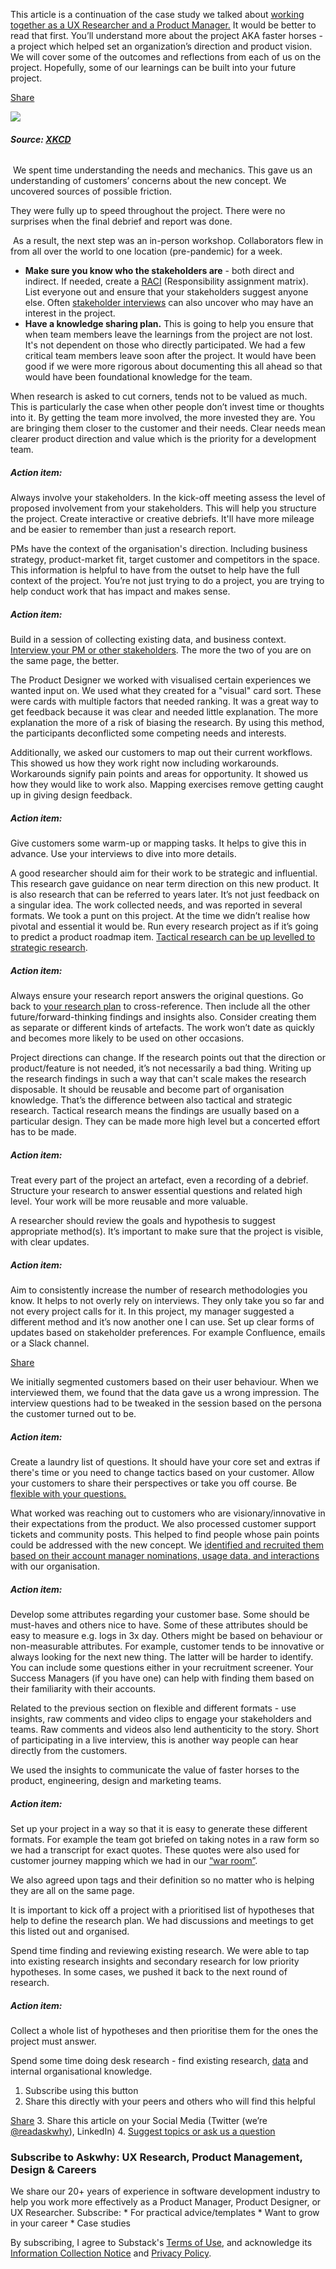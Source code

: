 This article is a continuation of the case study we talked about [working together as a UX Researcher and a Product Manager.](https://askwhy.substack.com/p/how-pm-and-uxr-collaborated-on-a) It would be better to read that first. You’ll understand more about the project AKA faster horses - a project which helped set an organization’s direction and product vision.  We will cover some of the outcomes and reflections from each of us on the project. Hopefully, some of our learnings can be built into your future project. 

[Share](https://askwhy.substack.com/p/lessons-from-pm-and-uxr-collaboration?utm_source=substack&utm_medium=email&utm_content=share&action=share&token=eyJ1c2VyX2lkIjoxMDM0MjEwMzIsInBvc3RfaWQiOjU1OTE1NzMxLCJpYXQiOjE3NDAwNzE4MzAsImV4cCI6MTc0MjY2MzgzMCwiaXNzIjoicHViLTMzNDA5OSIsInN1YiI6InBvc3QtcmVhY3Rpb24ifQ.BwSJ_kypiVzkAM3oFW5fRfcFLmBsubJ0gI5oZNjrEh4)

![](https://substackcdn.com/image/fetch/w_1456,c_limit,f_auto,q_auto:good,fl_progressive:steep/https%3A%2F%2Fbucketeer-e05bbc84-baa3-437e-9518-adb32be77984.s3.amazonaws.com%2Fpublic%2Fimages%2Fedba463c-1ae3-405e-b9f0-dd7af464fa40_571x659.png)

###### **Source: [XKCD](https://xkcd.com/1562/)**

 We spent time understanding the needs and mechanics. This gave us an understanding of customers’ concerns about the new concept. We uncovered sources of possible friction.

They were fully up to speed throughout the project. There were no surprises when the final debrief and report was done.

 As a result, the next step was an in-person workshop. Collaborators flew in from all over the world to one location (pre-pandemic) for a week. 

- **Make sure you know who the stakeholders are** - both direct and indirect. If needed, create a [RACI](https://en.wikipedia.org/wiki/Responsibility_assignment_matrix) (Responsibility assignment matrix). List everyone out and ensure that your stakeholders suggest anyone else. Often [stakeholder interviews](https://askwhy.substack.com/p/understand-your-stakeholders-and) can also uncover who may have an interest in the project.
- **Have a knowledge sharing plan.** This is going to help you ensure that when team members leave the learnings from the project are not lost. It's not dependent on those who directly participated. We had a few critical team members leave soon after the project. It would have been good if we were more rigorous about documenting this all ahead so that would have been foundational knowledge for the team.

When research is asked to cut corners, tends not to be valued as much. This is particularly the case when other people don’t invest time or thoughts into it. By getting the team more involved, the more invested they are. You are bringing them closer to the customer and their needs. Clear needs mean clearer product direction and value which is the priority for a development team. 

##### Action item:

Always involve your stakeholders. In the kick-off meeting assess the level of proposed involvement from your stakeholders. This will help you structure the project. Create interactive or creative debriefs. It'll have more mileage and be easier to remember than just a research report.

PMs have the context of the organisation's direction. Including business strategy, product-market fit, target customer and competitors in the space. This information is helpful to have from the outset to help have the full context of the project. You’re not just trying to do a project, you are trying to help conduct work that has impact and makes sense.

##### Action item:

Build in a session of collecting existing data, and business context. [Interview your PM or other stakeholders](https://askwhy.substack.com/p/understand-your-stakeholders-and). The more the two of you are on the same page, the better.

The Product Designer we worked with visualised certain experiences we wanted input on. We used what they created for a "visual" card sort. These were cards with multiple factors that needed ranking. It was a great way to get feedback because it was clear and needed little explanation. The more explanation the more of a risk of biasing the research. By using this method, the participants deconflicted some competing needs and interests.

Additionally, we asked our customers to map out their current workflows. This showed us how they work right now including workarounds. Workarounds signify pain points and areas for opportunity. It showed us how they would like to work also. Mapping exercises remove getting caught up in giving design feedback. 

##### Action item:

Give customers some warm-up or mapping tasks. It helps to give this in advance. Use your interviews to dive into more details.

A good researcher should aim for their work to be strategic and influential. This research gave guidance on near term direction on this new product. It is also research that can be referred to years later. It’s not just feedback on a singular idea. The work collected needs, and was reported in several formats. We took a punt on this project. At the time we didn’t realise how pivotal and essential it would be. Run every research project as if it’s going to predict a product roadmap item. [Tactical research can be up levelled to strategic research](https://janendavis.com/?p=120).

##### Action item:

Always ensure your research report answers the original questions. Go back to [your research plan](https://askwhy.substack.com/p/the-best-way-to-get-your-ux-research) to cross-reference. Then include all the other future/forward-thinking findings and insights also. Consider creating them as separate or different kinds of artefacts. The work won’t date as quickly and becomes more likely to be used on other occasions.

Project directions can change. If the research points out that the direction or product/feature is not needed, it’s not necessarily a bad thing. Writing up the research findings in such a way that can't scale makes the research disposable. It should be reusable and become part of organisation knowledge. That’s the difference between also tactical and strategic research. Tactical research means the findings are usually based on a particular design. They can be made more high level but a concerted effort has to be made.

##### Action item:

Treat every part of the project an artefact, even a recording of a debrief. Structure your research to answer essential questions and related high level. Your work will be more reusable and more valuable.

A researcher should review the goals and hypothesis to suggest appropriate method(s). It’s important to make sure that the project is visible, with clear updates.

##### Action item:

Aim to consistently increase the number of research methodologies you know. It helps to not overly rely on interviews. They only take you so far and not every project calls for it. In this project, my manager suggested a different method and it’s now another one I can use. Set up clear forms of updates based on stakeholder preferences. For example Confluence, emails or a Slack channel.

[Share](https://askwhy.substack.com/p/lessons-from-pm-and-uxr-collaboration?utm_source=substack&utm_medium=email&utm_content=share&action=share&token=eyJ1c2VyX2lkIjoxMDM0MjEwMzIsInBvc3RfaWQiOjU1OTE1NzMxLCJpYXQiOjE3NDAwNzE4MzAsImV4cCI6MTc0MjY2MzgzMCwiaXNzIjoicHViLTMzNDA5OSIsInN1YiI6InBvc3QtcmVhY3Rpb24ifQ.BwSJ_kypiVzkAM3oFW5fRfcFLmBsubJ0gI5oZNjrEh4)

We initially segmented customers based on their user behaviour. When we interviewed them, we found that the data gave us a wrong impression. The interview questions had to be tweaked in the session based on the persona the customer turned out to be.

##### Action item:

Create a laundry list of questions. It should have your core set and extras if there's time or you need to change tactics based on your customer. Allow your customers to share their perspectives or take you off course. Be [flexible with your questions.](https://askwhy.substack.com/p/better-questions-for-impactful-outcomes)

What worked was reaching out to customers who are visionary/innovative in their expectations from the product. We also processed customer support tickets and community posts. This helped to find people whose pain points could be addressed with the new concept. We [identified and recruited them based on their account manager nominations, usage data, and interactions](https://askwhy.substack.com/p/how-to-recruit-b2b-ux-research-participants) with our organisation.

##### Action item:

Develop some attributes regarding your customer base. Some should be must-haves and others nice to have. Some of these attributes should be easy to measure e.g. logs in 3x day. Others might be based on behaviour or non-measurable attributes. For example, customer tends to be innovative or always looking for the next new thing. The latter will be harder to identify. You can include some questions either in your recruitment screener. Your Success Managers (if you have one) can help with finding them based on their familiarity with their accounts.

Related to the previous section on flexible and different formats - use insights, raw comments and video clips to engage your stakeholders and teams. Raw comments and videos also lend authenticity to the story. Short of participating in a live interview, this is another way people can hear directly from the customers.

We used the insights to communicate the value of faster horses to the product, engineering, design and marketing teams.

##### Action item: 

Set up your project in a way so that it is easy to generate these different formats. For example the team got briefed on taking notes in a raw form so we had a transcript for exact quotes. These quotes were also used for customer journey mapping which we had in our [“war room”](https://www.invisionapp.com/inside-design/designing-in-a-war-room/).

We also agreed upon tags and their definition so no matter who is helping they are all on the same page.

It is important to kick off a project with a prioritised list of hypotheses that help to define the research plan. We had discussions and meetings to get this listed out and organised.

Spend time finding and reviewing existing research. We were able to tap into existing research insights and secondary research for low priority hypotheses. In some cases, we pushed it back to the next round of research.

##### Action item:

Collect a whole list of hypotheses and then prioritise them for the ones the project must answer.

Spend some time doing desk research - find existing research, [data](https://askwhy.substack.com/p/sources-of-data-you-should-seek-out) and internal organisational knowledge.

1. Subscribe using this button
2. Share this directly with your peers and others who will find this helpful

[Share](https://askwhy.substack.com/p/lessons-from-pm-and-uxr-collaboration?utm_source=substack&utm_medium=email&utm_content=share&action=share&token=eyJ1c2VyX2lkIjoxMDM0MjEwMzIsInBvc3RfaWQiOjU1OTE1NzMxLCJpYXQiOjE3NDAwNzE4MzAsImV4cCI6MTc0MjY2MzgzMCwiaXNzIjoicHViLTMzNDA5OSIsInN1YiI6InBvc3QtcmVhY3Rpb24ifQ.BwSJ_kypiVzkAM3oFW5fRfcFLmBsubJ0gI5oZNjrEh4)
3. Share this article on your Social Media (Twitter (we’re [@readaskwhy](https://twitter.com/readaskwhy)), LinkedIn)
4. [Suggest topics or ask us a question](https://a.sprig.com/ZmpjSlN4a2JxT35zaWQ6NTM3NTAxZmYtODMxZi00ZjIxLTkyMGEtNDE5MjBiY2NkMTFk)

### Subscribe to Askwhy: UX Research, Product Management, Design & Careers

We share our 20+ years of experience in software development industry to help you work more effectively as a Product Manager, Product Designer, or UX Researcher. Subscribe: \* For practical advice/templates \* Want to grow in your career \* Case studies

By subscribing, I agree to Substack's [Terms of Use](https://substack.com/tos), and acknowledge its [Information Collection Notice](https://substack.com/ccpa#personal-data-collected) and [Privacy Policy](https://substack.com/privacy).
